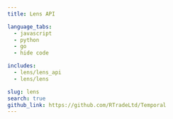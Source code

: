 ```yaml
---
title: Lens API

language_tabs:
  - javascript
  - python
  - go
  - hide code

includes:
  - lens/lens_api
  - lens/lens

slug: lens
search: true
github_link: https://github.com/RTradeLtd/Temporal
---
```

